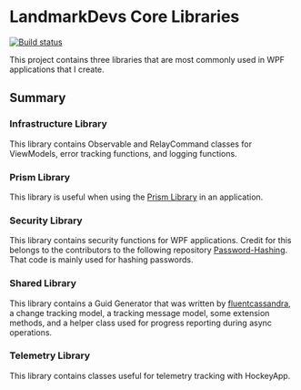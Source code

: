 # LandmarkDevs Core Libraries

[![Build status](https://ci.appveyor.com/api/projects/status/jqjjbmhp7296aa13?svg=true)](https://ci.appveyor.com/project/tstephansen/landmarkdevs-core-libraries)

This project contains three libraries that are most commonly used in WPF applications that I create.

## Summary
### Infrastructure Library
This library contains Observable and RelayCommand classes for ViewModels, error tracking functions, and logging functions.

### Prism Library
This library is useful when using the [Prism Library](https://github.com/PrismLibrary) in an application.

### Security Library
This library contains security functions for WPF applications. Credit for this belongs to the contributors to the following repository [Password-Hashing](https://github.com/defuse/password-hashing). That code is mainly used for hashing passwords.

### Shared Library
This library contains a Guid Generator that was written by [fluentcassandra](https://github.com/fluentcassandra/fluentcassandra), a change tracking model, a tracking message model, some extension methods, and a helper class used for progress reporting during async operations.

### Telemetry Library
This library contains classes useful for telemetry tracking with HockeyApp.